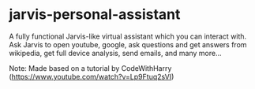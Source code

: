 # jarvis-personal-assistant
A fully functional Jarvis-like virtual assistant which you can interact with. Ask Jarvis to open youtube, google, ask questions and get answers from wikipedia, get full device analysis, send emails, and many more... 




Note: Made based on a tutorial by CodeWithHarry (https://www.youtube.com/watch?v=Lp9Ftuq2sVI)
